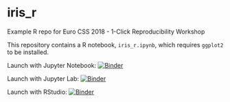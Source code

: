 # iris_r
Example R repo for Euro CSS 2018 - 1-Click Reproducibility Workshop

This repository contains a R notebook, `iris_r.ipynb`, which requires `ggplot2` to be installed.

Launch with Jupyter Notebook: [![Binder](https://notebooks.gesis.org/binder/badge_logo.svg)](https://notebooks.gesis.org/binder/v2/gh/bitnik/iris_r/master?filepath=iris_r.ipynb)

Launch with Jupyter Lab: [![Binder](https://notebooks.gesis.org/binder/badge_logo.svg)](https://notebooks.gesis.org/binder/v2/gh/bitnik/iris_r/master?urlpath=lab)

Launch with RStudio: [![Binder](https://notebooks.gesis.org/binder/badge_logo.svg)](https://notebooks.gesis.org/binder/v2/gh/bitnik/iris_r/master?urlpath=rstudio)
